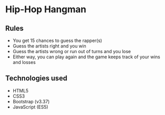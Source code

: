 # Hip-Hop Hangman

## Rules
- You get 15 chances to guess the rapper(s)
- Guess the artists right and you win
- Guess the artists wrong or run out of turns and you lose
- Either way, you can play again and the game keeps track of your wins and losses

## Technologies used
- HTML5
- CSS3
- Bootstrap (v3.37)
- JavaScript (ES5)

